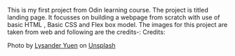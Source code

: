 This is my first project from Odin learning course.
The project is titled landing page. 
It focusses on building a webpage from scratch with use of basic HTML , Basic CSS and Flex box model.
The images for this project are taken from web and following are the credits-:
Credits:

Photo by <a href="https://unsplash.com/ja/@lysanderyuen?utm_source=unsplash&utm_medium=referral&utm_content=creditCopyText">Lysander Yuen</a> on <a href="https://unsplash.com/photos/BY66BwIa9Bg?utm_source=unsplash&utm_medium=referral&utm_content=creditCopyText">Unsplash</a>
  
